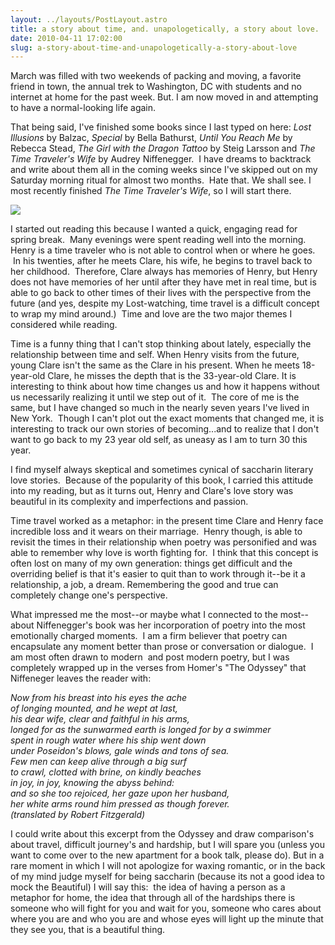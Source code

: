 ```yaml
---
layout: ../layouts/PostLayout.astro
title: a story about time, and. unapologetically, a story about love.
date: 2010-04-11 17:02:00
slug: a-story-about-time-and-unapologetically-a-story-about-love
---
```


March was filled with two weekends of packing and moving, a favorite friend in town, the annual trek to Washington, DC with students and no internet at home for the past week. But. I am now moved in and attempting to have a normal-looking life again.  
  
That being said, I've finished some books since I last typed on here: _Lost Illusions_ by Balzac, _Special_ by Bella Bathurst, _Until You Reach Me_ by Rebecca Stead, _The Girl with the Dragon Tattoo_ by Steig Larsson and _The Time Traveler's Wife_ by Audrey Niffenegger.  I have dreams to backtrack and write about them all in the coming weeks since I've skipped out on my Saturday morning ritual for almost two months.  Hate that. We shall see. I most recently finished _The Time Traveler's Wife_, so I will start there.  
  

[![](http://www.ala.org/ala/mgrps/divs/yalsa/booklistsawards/alexawards/2004alex/the-time-travelers-wife.jpg)](http://www.ala.org/ala/mgrps/divs/yalsa/booklistsawards/alexawards/2004alex/the-time-travelers-wife.jpg)

I started out reading this because I wanted a quick, engaging read for spring break.  Many evenings were spent reading well into the morning. Henry is a time traveler who is not able to control when or where he goes.  In his twenties, after he meets Clare, his wife, he begins to travel back to her childhood.  Therefore, Clare always has memories of Henry, but Henry does not have memories of her until after they have met in real time, but is able to go back to other times of their lives with the perspective from the future (and yes, despite my Lost-watching, time travel is a difficult concept to wrap my mind around.)  Time and love are the two major themes I considered while reading.  
  
Time is a funny thing that I can't stop thinking about lately, especially the relationship between time and self. When Henry visits from the future, young Clare isn't the same as the Clare in his present. When he meets 18-year-old Clare, he misses the depth that is the 33-year-old Clare. It is interesting to think about how time changes us and how it happens without us necessarily realizing it until we step out of it.  The core of me is the same, but I have changed so much in the nearly seven years I've lived in New York.  Though I can't plot out the exact moments that changed me, it is interesting to track our own stories of becoming...and to realize that I don't want to go back to my 23 year old self, as uneasy as I am to turn 30 this year.  
  
I find myself always skeptical and sometimes cynical of saccharin literary love stories.  Because of the popularity of this book, I carried this attitude into my reading, but as it turns out, Henry and Clare's love story was beautiful in its complexity and imperfections and passion.  
  
Time travel worked as a metaphor: in the present time Clare and Henry face incredible loss and it wears on their marriage.  Henry though, is able to revisit the times in their relationship when poetry was personified and was able to remember why love is worth fighting for.  I think that this concept is often lost on many of my own generation: things get difficult and the overriding belief is that it's easier to quit than to work through it--be it a relationship, a job, a dream. Remembering the good and true can completely change one's perspective.  
  
What impressed me the most--or maybe what I connected to the most--about Niffenegger's book was her incorporation of poetry into the most emotionally charged moments.  I am a firm believer that poetry can encapsulate any moment better than prose or conversation or dialogue.  I am most often drawn to modern  and post modern poetry, but I was completely wrapped up in the verses from Homer's "The Odyssey" that Niffeneger leaves the reader with:  
  
_Now from his breast into his eyes the ache_  
_of longing mounted, and he wept at last,_  
_his dear wife, clear and faithful in his arms,_  
_longed for as the sunwarmed earth is longed for by a swimmer_  
_spent in rough water where his ship went down_  
_under Poseidon's blows, gale winds and tons of sea._   
_Few men can keep alive through a big surf_  
_to crawl, clotted with brine, on kindly beaches_  
_in joy, in joy, knowing the abyss behind:_  
_and so she too rejoiced, her gaze upon her husband,_  
_her white arms round him pressed as though forever._  
_(translated by Robert Fitzgerald)_  
  
I could write about this excerpt from the Odyssey and draw comparison's about travel, difficult journey's and hardship, but I will spare you (unless you want to come over to the new apartment for a book talk, please do). But in a rare moment in which I will not apologize for waxing romantic, or in the back of my mind judge myself for being saccharin (because its not a good idea to mock the Beautiful) I will say this:  the idea of having a person as a metaphor for home, the idea that through all of the hardships there is someone who will fight for you and wait for you, someone who cares about where you are and who you are and whose eyes will light up the minute that they see you, that is a beautiful thing.